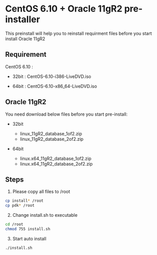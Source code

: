 # CentOS 6.10 + Oracle 11gR2 pre-installer

This preinstall will help you to reinstall requirment files before you start install Oracle 11gR2

## Requirement

CentOS 6.10 :

- 32bit : CentOS-6.10-i386-LiveDVD.iso

- 64bit : CentOS-6.10-x86_64-LiveDVD.iso

## Oracle 11gR2 

You need download below files before you start pre-install:

- 32bit 

    * linux_11gR2_database_1of2.zip
    * linux_11gR2_database_2of2.zip

- 64bit

    * linux.x64_11gR2_database_1of2.zip
    * linux.x64_11gR2_database_2of2.zip

## Steps

1. Please copy all files to /root

```bash
cp install* /root
cp pdk* /root
```

2. Change install.sh to executable

```bash
cd /root
chmod 755 install.sh
```

3. Start auto install

```bash
./install.sh
```

